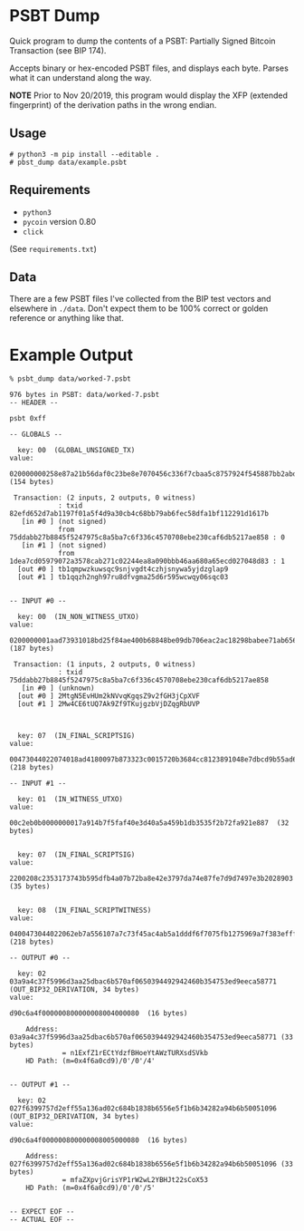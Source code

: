 # PSBT Dump

Quick program to dump the contents of a PSBT: Partially Signed Bitcoin Transaction (see BIP 174).

Accepts binary or hex-encoded PSBT files, and displays each byte. Parses what it can
understand along the way.

**NOTE** Prior to Nov 20/2019, this program would display the XFP (extended fingerprint)
of the derivation paths in the wrong endian.

## Usage

```
# python3 -m pip install --editable .
# pbst_dump data/example.psbt
```

## Requirements

- `python3`
- `pycoin` version 0.80
- `click`

(See `requirements.txt`)

## Data

There are a few PSBT files I've collected from the BIP test vectors
and elsewhere in `./data`. Don't expect them to be 100% correct or
golden reference or anything like that.

# Example Output

```
% psbt_dump data/worked-7.psbt

976 bytes in PSBT: data/worked-7.psbt
-- HEADER --

psbt 0xff

-- GLOBALS --

  key: 00  (GLOBAL_UNSIGNED_TX)
value:

020000000258e87a21b56daf0c23be8e7070456c336f7cbaa5c8757924f545887bb2abdd750000000000ffffffff838d0427d0ec650a68aa46bb0b098aea4422c071b2ca78352a077959d07cea1d0100000000ffffffff0270aaf00800000000160014d85c2b71d0060b09c9886aeb815e50991dda124d00e1f5050000000016001400aea9a2e5f0f876a588df5546e8742d1d87008f00000000  (154 bytes)

 Transaction: (2 inputs, 2 outputs, 0 witness)
            : txid 82efd652d7ab1197f01a5f4d9a30cb4c68bb79ab6fec58dfa1bf112291d1617b
   [in #0 ] (not signed)
            from 75ddabb27b8845f5247975c8a5ba7c6f336c4570708ebe230caf6db5217ae858 : 0
   [in #1 ] (not signed)
            from 1dea7cd05979072a3578cab271c02244ea8a090bbb46aa680a65ecd027048d83 : 1
  [out #0 ] tb1qmpwzkuwsqc9snjvgdt4czhjsnywa5yjdzglap9
  [out #1 ] tb1qqzh2ngh97ru8dfvgma25d6r595wcwqy06sqc03


-- INPUT #0 --

  key: 00  (IN_NON_WITNESS_UTXO)
value:

0200000001aad73931018bd25f84ae400b68848be09db706eac2ac18298babee71ab656f8b0000000048473044022058f6fc7c6a33e1b31548d481c826c015bd30135aad42cd67790dab66d2ad243b02204a1ced2604c6735b6393e5b41691dd78b00f0c5942fb9f751856faa938157dba01feffffff0280f0fa020000000017a9140fb9463421696b82c833af241c78c17ddbde493487d0f20a270100000017a91429ca74f8a08f81999428185c97b5d852e4063f618765000000  (187 bytes)

 Transaction: (1 inputs, 2 outputs, 0 witness)
            : txid 75ddabb27b8845f5247975c8a5ba7c6f336c4570708ebe230caf6db5217ae858
   [in #0 ] (unknown)
  [out #0 ] 2MtgN5EvHUm2kNVvqKgqsZ9v2fGH3jCpXVF
  [out #1 ] 2Mw4CE6tUQ7Ak9Zf9TKujgzbVjDZqgRbUVP



  key: 07  (IN_FINAL_SCRIPTSIG)
value:

00473044022074018ad4180097b873323c0015720b3684cc8123891048e7dbcd9b55ad679c99022073d369b740e3eb53dcefa33823c8070514ca55a7dd9544f157c167913261118c01483045022100f61038b308dc1da865a34852746f015772934208c6d24454393cd99bdf2217770220056e675a675a6d0a02b85b14e5e29074d8a25a9b5760bea2816f661910a006ea01475221029583bf39ae0a609747ad199addd634fa6108559d6c5cd39b4c2183f1ab96e07f2102dab61ff49a14db6a7d02b0cd1fbb78fc4b18312b5b4e54dae4dba2fbfef536d752ae  (218 bytes)

-- INPUT #1 --

  key: 01  (IN_WITNESS_UTXO)
value:

00c2eb0b0000000017a914b7f5faf40e3d40a5a459b1db3535f2b72fa921e887  (32 bytes)


  key: 07  (IN_FINAL_SCRIPTSIG)
value:

2200208c2353173743b595dfb4a07b72ba8e42e3797da74e87fe7d9d7497e3b2028903  (35 bytes)


  key: 08  (IN_FINAL_SCRIPTWITNESS)
value:

0400473044022062eb7a556107a7c73f45ac4ab5a1dddf6f7075fb1275969a7f383efff784bcb202200c05dbb7470dbf2f08557dd356c7325c1ed30913e996cd3840945db12228da5f01473044022065f45ba5998b59a27ffe1a7bed016af1f1f90d54b3aa8f7450aa5f56a25103bd02207f724703ad1edb96680b284b56d4ffcb88f7fb759eabbe08aa30f29b851383d20147522103089dc10c7ac6db54f91329af617333db388cead0c231f723379d1b99030b02dc21023add904f3d6dcf59ddb906b0dee23529b7ffb9ed50e5e86151926860221f0e7352ae  (218 bytes)

-- OUTPUT #0 --

  key: 02 03a9a4c37f5996d3aa25dbac6b570af0650394492942460b354753ed9eeca58771 (OUT_BIP32_DERIVATION, 34 bytes)
value:

d90c6a4f000000800000008004000080  (16 bytes)

    Address: 03a9a4c37f5996d3aa25dbac6b570af0650394492942460b354753ed9eeca58771 (33 bytes)
             = n1ExfZ1rECtYdzfBHoeYtAWzTURXsdSVkb
    HD Path: (m=0x4f6a0cd9)/0'/0'/4'


-- OUTPUT #1 --

  key: 02 027f6399757d2eff55a136ad02c684b1838b6556e5f1b6b34282a94b6b50051096 (OUT_BIP32_DERIVATION, 34 bytes)
value:

d90c6a4f000000800000008005000080  (16 bytes)

    Address: 027f6399757d2eff55a136ad02c684b1838b6556e5f1b6b34282a94b6b50051096 (33 bytes)
             = mfaZXpvjGrisYP1rW2wL2YBHJt22sCoX53
    HD Path: (m=0x4f6a0cd9)/0'/0'/5'


-- EXPECT EOF --
-- ACTUAL EOF --
```
